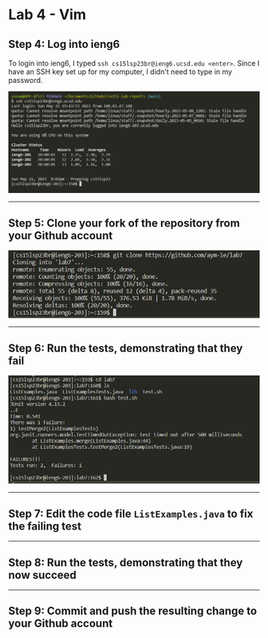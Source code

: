 # Lab 4 - Vim


## Step 4: Log into ieng6

To login into ieng6, I typed `ssh cs15lsp23br@ieng6.ucsd.edu <enter>`. Since I have an SSH key set up for my computer, I didn't need to type in my password.

![Image](lab4-images/ieng6-login.png)

---

## Step 5: Clone your fork of the repository from your Github account
![Image](lab4-images/clone-fork.png)

---

## Step 6: Run the tests, demonstrating that they fail
![Image](lab4-images/run-failed-tests.png)

---

## Step 7: Edit the code file `ListExamples.java` to fix the failing test

---

## Step 8: Run the tests, demonstrating that they now succeed

---

## Step 9: Commit and push the resulting change to your Github account
